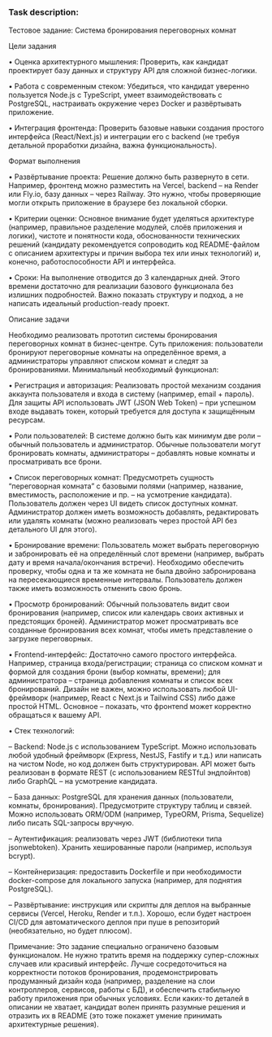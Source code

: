 # 

### Task description: 
Тестовое задание: Система бронирования переговорных комнат

Цели задания

• Оценка архитектурного мышления: Проверить, как кандидат проектирует базу данных и структуру API для сложной бизнес-логики.

• Работа с современным стеком: Убедиться, что кандидат уверенно пользуется Node.js с TypeScript, умеет взаимодействовать с PostgreSQL, настраивать окружение через Docker и развёртывать приложение.

• Интеграция фронтенда: Проверить базовые навыки создания простого интерфейса (React/Next.js) и интеграции его с backend (не требуя детальной проработки дизайна, важна функциональность).

Формат выполнения

• Развёртывание проекта: Решение должно быть развернуто в сети. Например, фронтенд можно разместить на Vercel, backend – на Render или Fly.io, базу данных – через Railway. Это нужно, чтобы проверяющие могли открыть приложение в браузере без локальной сборки.

• Критерии оценки: Основное внимание будет уделяться архитектуре (например, правильное разделение модулей, слоёв приложения и логики), чистоте и понятности кода, обоснованности технических решений (кандидату рекомендуется сопроводить код README-файлом с описанием архитектуры и причин выбора тех или иных технологий) и, конечно, работоспособности API и интерфейса.

• Сроки: На выполнение отводится до 3 календарных дней. Этого времени достаточно для реализации базового функционала без излишних подробностей. Важно показать структуру и подход, а не написать идеальный production-ready проект.



Описание задачи

Необходимо реализовать прототип системы бронирования переговорных комнат в бизнес-центре. Суть приложения: пользователи бронируют переговорные комнаты на определённое время, а администраторы управляют списком комнат и следят за бронированиями. Минимальный необходимый функционал:

• Регистрация и авторизация: Реализовать простой механизм создания аккаунта пользователя и входа в систему (например, email + пароль). Для защиты API использовать JWT (JSON Web Token) – при успешном входе выдавать токен, который требуется для доступа к защищённым ресурсам.

• Роли пользователей: В системе должно быть как минимум две роли – обычный пользователь и администратор. Обычные пользователи могут бронировать комнаты, администраторы – добавлять новые комнаты и просматривать все брони.

• Список переговорных комнат: Предусмотреть сущность “переговорная комната” с базовыми полями (например, название, вместимость, расположение и пр. – на усмотрение кандидата). Пользователь должен через UI видеть список доступных комнат. Администратор должен иметь возможность добавлять, редактировать или удалять комнаты (можно реализовать через простой API без детального UI для этого).

• Бронирование времени: Пользователь может выбрать переговорную и забронировать её на определённый слот времени (например, выбрать дату и время начала/окончания встречи). Необходимо обеспечить проверку, чтобы одна и та же комната не была двойно забронирована на пересекающиеся временные интервалы. Пользователь должен также иметь возможность отменить свою бронь.

• Просмотр бронирований: Обычный пользователь видит свои бронирования (например, список или календарь своих активных и предстоящих броней). Администратор может просматривать все созданные бронирования всех комнат, чтобы иметь представление о загрузке переговорных.

• Frontend-интерфейс: Достаточно самого простого интерфейса. Например, страница входа/регистрации; страница со списком комнат и формой для создания брони (выбор комнаты, времени); для администратора – страница добавления комнаты и список всех бронирований. Дизайн не важен, можно использовать любой UI-фреймворк (например, React с Next.js и Tailwind CSS) либо даже простой HTML. Основное – показать, что фронтend может корректно обращаться к вашему API.

• Стек технологий:

– Backend: Node.js с использованием TypeScript. Можно использовать любой удобный фреймворк (Express, NestJS, Fastify и т.д.) или написать на чистом Node, но код должен быть структурирован. API может быть реализован в формате REST (с использованием RESTful эндпойнтов) либо GraphQL – на усмотрение кандидата.

– База данных: PostgreSQL для хранения данных (пользователи, комнаты, бронирования). Предусмотрите структуру таблиц и связей. Можно использовать ORM/ODM (например, TypeORM, Prisma, Sequelize) либо писать SQL-запросы вручную.

– Аутентификация: реализовать через JWT (библиотеки типа jsonwebtoken). Хранить хешированные пароли (например, используя bcrypt).

– Контейнеризация: предоставить Dockerfile и при необходимости docker-compose для локального запуска (например, для поднятия PostgreSQL).

– Развёртывание: инструкция или скрипты для деплоя на выбранные сервисы (Vercel, Heroku, Render и т.п.). Хорошо, если будет настроен CI/CD для автоматического деплоя при пуше в репозиторий (необязательно, но будет плюсом).


Примечание: Это задание специально ограничено базовым функционалом. Не нужно тратить время на поддержку супер-сложных случаев или красивый интерфейс. Лучше сосредоточиться на корректности потоков бронирования, продемонстрировать продуманный дизайн кода (например, разделение на слои контроллеров, сервисов, работы с БД), и обеспечить стабильную работу приложения при обычных условиях. Если каких-то деталей в описании не хватает, кандидат волен принять разумные решения и отразить их в README (это тоже покажет умение принимать архитектурные решения).
